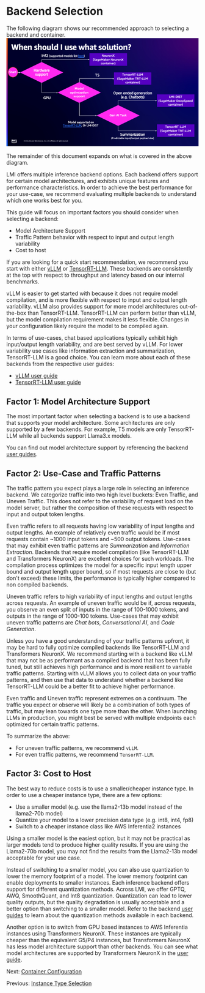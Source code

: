 # Backend Selection

The following diagram shows our recommended approach to selecting a backend and container.
![container_selection](../imgs/container-selection.png)

The remainder of this document expands on what is covered in the above diagram.

LMI offers multiple inference backend options.
Each backend offers support for certain model architectures, and exhibits unique features and performance characteristics.
In order to achieve the best performance for your use-case, we recommend evaluating multiple backends to understand which one works best for you.

This guide will focus on important factors you should consider when selecting a backend:

* Model Architecture Support
* Traffic Pattern behavior with respect to input and output length variability
* Cost to host 

If you are looking for a quick start recommendation, we recommend you start with either [vLLM](../user_guides/vllm_user_guide.md) or [TensorRT-LLM](../user_guides/trt_llm_user_guide.md).
These backends are consistently at the top with respect to throughput and latency based on our internal benchmarks.

vLLM is easier to get started with because it does not require model compilation, and is more flexible with respect to input and output length variability.
vLLM also provides support for more model architectures out-of-the-box than TensorRT-LLM.
TensorRT-LLM can perform better than vLLM, but the model compilation requirement makes it less flexible. 
Changes in your configuration likely require the model to be compiled again. 

In terms of use-cases, chat based applications typically exhibit high input/output length variability, and are best served by vLLM.
For lower variability use cases like information extraction and summarization, TensorRT-LLM is a good choice.
You can learn more about each of these backends from the respective user guides:

* [vLLM user guide](../user_guides/vllm_user_guide.md)
* [TensorRT-LLM user guide](../user_guides/trt_llm_user_guide.md)


## Factor 1: Model Architecture Support

The most important factor when selecting a backend is to use a backend that supports your model architecture.
Some architectures are only supported by a few backends. For example, T5 models are only TensorRT-LLM while all backends support Llama3.x models.

You can find out model architecture support by referencing the backend [user guides](../user_guides/README.md).

## Factor 2: Use-Case and Traffic Patterns

The traffic pattern you expect plays a large role in selecting an inference backend.
We categorize traffic into two high level buckets: Even Traffic, and Uneven Traffic.
This does not refer to the variability of request load on the model server, but rather the composition of these requests with respect to input and output token lengths.

Even traffic refers to all requests having low variability of input lengths and output lengths.
An example of relatively even traffic would be if most requests contain ~1000 input tokens and ~500 output tokens.
Use-cases that may exhibit even traffic patterns are *Summarization* and *Information Extraction*.
Backends that require model compilation (like TensorRT-LLM and Transformers NeuronX) are excellent choices for such workloads.
The compilation process optimizes the model for a specific input length upper bound and output length upper bound, so if most requests are close to (but don't exceed) these limits, the performance is typically higher compared to non compiled backends.

Uneven traffic refers to high variability of input lengths and output lengths across requests.
An example of uneven traffic would be if, across requests, you observe an even split of inputs in the range of 100-1000 tokens, and outputs in the range of 1000-100 tokens.
Use-cases that may exhibit uneven traffic patterns are *Chat bots*, *Conversational AI*, and *Code Generation*.

Unless you have a good understanding of your traffic patterns upfront, it may be hard to fully optimize compiled backends like TensorRT-LLM and Transformers NeuronX.
We recommend starting with a backend like vLLM that may not be as performant as a compiled backend that has been fully tuned, but still achieves high performance and is more resilient to variable traffic patterns.
Starting with vLLM allows you to collect data on your traffic patterns, and then use that data to understand whether a backend like TensorRT-LLM could be a better fit to achieve higher performance.

Even traffic and Uneven traffic represent extremes on a continuum.
The traffic you expect or observe will likely be a combination of both types of traffic, but may lean towards one type more than the other.
When launching LLMs in production, you might best be served with multiple endpoints each optimized for certain traffic patterns.

To summarize the above:

* For uneven traffic patterns, we recommend `vLLM`. 
* For even traffic patterns, we recommend `TensorRT-LLM`. 

## Factor 3: Cost to Host

The best way to reduce costs is to use a smaller/cheaper instance type.
In order to use a cheaper instance type, there are a few options:

* Use a smaller model (e.g. use the llama2-13b model instead of the llama2-70b model)
* Quantize your model to a lower precision data type (e.g. int8, int4, fp8)
* Switch to a cheaper instance class like AWS Inferentia2 instances

Using a smaller model is the easiest option, but it may not be practical as larger models tend to produce higher quality results.
If you are using the Llama2-70b model, you may not find the results from the Llama2-13b model acceptable for your use case.

Instead of switching to a smaller model, you can also use quantization to lower the memory footprint of a model.
The lower memory footprint can enable deployments to smaller instances.
Each inference backend offers support for different quantization methods.
Across LMI, we offer GPTQ, AWQ, SmoothQuant, and Int8 quantization.
Quantization can lead to lower quality outputs, but the quality degradation is usually acceptable and a better option than switching to a smaller model.
Refer to the backend [user guides](../user_guides/README.md) to learn about the quantization methods available in each backend.

Another option is to switch from GPU based instances to AWS Inferentia instances using Transformers NeuronX.
These instances are typically cheaper than the equivalent G5/P4 instances, but Transformers NeuronX has less model architecture support than other backends.
You can see what model architectures are supported by Transformers NeuronX in the [user guide](../user_guides/tnx_user_guide.md).

Next: [Container Configuration](configurations.md)

Previous: [Instance Type Selection](instance-type-selection.md)